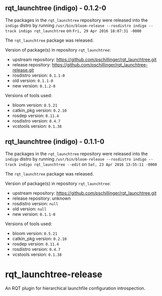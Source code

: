 ## rqt_launchtree (indigo) - 0.1.2-0

The packages in the `rqt_launchtree` repository were released into the `indigo` distro by running `/usr/bin/bloom-release --rosdistro indigo --track indigo rqt_launchtree` on `Fri, 29 Apr 2016 18:07:31 -0000`

The `rqt_launchtree` package was released.

Version of package(s) in repository `rqt_launchtree`:

- upstream repository: https://github.com/pschillinger/rqt_launchtree.git
- release repository: https://github.com/pschillinger/rqt_launchtree-release.git
- rosdistro version: `0.1.1-0`
- old version: `0.1.1-0`
- new version: `0.1.2-0`

Versions of tools used:

- bloom version: `0.5.21`
- catkin_pkg version: `0.2.10`
- rosdep version: `0.11.4`
- rosdistro version: `0.4.7`
- vcstools version: `0.1.38`


## rqt_launchtree (indigo) - 0.1.1-0

The packages in the `rqt_launchtree` repository were released into the `indigo` distro by running `/usr/bin/bloom-release --rosdistro indigo --track indigo rqt_launchtree --edit` on `Sat, 23 Apr 2016 13:55:11 -0000`

The `rqt_launchtree` package was released.

Version of package(s) in repository `rqt_launchtree`:

- upstream repository: https://github.com/pschillinger/rqt_launchtree.git
- release repository: unknown
- rosdistro version: `null`
- old version: `null`
- new version: `0.1.1-0`

Versions of tools used:

- bloom version: `0.5.21`
- catkin_pkg version: `0.2.10`
- rosdep version: `0.11.4`
- rosdistro version: `0.4.7`
- vcstools version: `0.1.38`


# rqt_launchtree-release
An RQT plugin for hierarchical launchfile configuration introspection.
